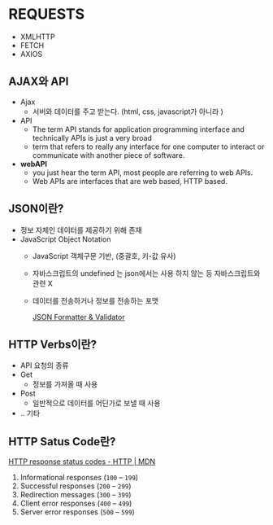 # REQUESTS

- XMLHTTP
- FETCH
- AXIOS


## AJAX와 API

- Ajax
    - 서버와 데이터를 주고 받는다. (html, css, javascript가 아니라 )
- API
    - The term API stands for application programming interface and technically APIs is just a very broad
    - term that refers to really any interface for one computer to interact or communicate with another piece of software.
- **webAPI**
    - you just hear the term API, most people are referring to web APIs.
    - Web APIs are interfaces that are web based, HTTP based.

## JSON이란?

- 정보 자체인 데이터를 제공하기 위해 존재
- JavaScript Object Notation
    - JavaScript 객체구문 기반, (중괄호, 키-값 유사)
    - 자바스크립트의 undefined 는 json에서는 사용 하지 않는 등 자바스크립트와 관련 X
    - 데이터를 전송하거나 정보를 전송하는 포맷
        
        [JSON Formatter & Validator](https://jsonformatter.curiousconcept.com/)
        

## HTTP Verbs이란?

- API 요청의 종류
- Get
    - 정보를 가져올 때 사용
- Post
    - 일반적으로 데이터를 어딘가로 보낼 때 사용
- .. 기타

## HTTP Satus Code란?

[HTTP response status codes - HTTP | MDN](https://developer.mozilla.org/en-US/docs/Web/HTTP/Status)

1. Informational responses (`100` – `199`)
2. Successful responses (`200` – `299`)
3. Redirection messages (`300` – `399`)
4. Client error responses (`400` – `499`)
5. Server error responses (`500` – `599`)